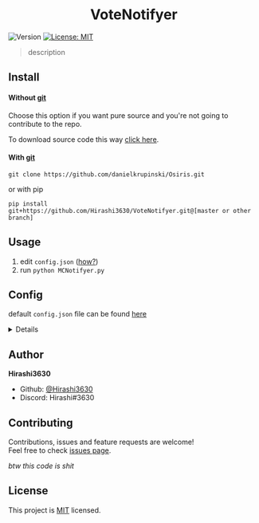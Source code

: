 <h1 align="center">VoteNotifyer</h1>
<p>
  <img alt="Version" src="https://img.shields.io/badge/version-0.0.1-blue.svg?cacheSeconds=2592000" />
  <a href="https://www.mit-license.org" target="_blank">
    <img alt="License: MIT" src="https://img.shields.io/badge/License-MIT-yellow.svg" />
  </a>
</p>

> description

## Install

#### Without [git](https://git-scm.com)

Choose this option if you want pure source and you're not going to contribute to the repo.

To download source code this way [click here](https://github.com/Hirashi3630/VoteNotifyer/archive/master.zip).

#### With [git](https://git-scm.com)

```shell script
git clone https://github.com/danielkrupinski/Osiris.git
```
or with pip
```shell script
pip install git+https://github.com/Hirashi3630/VoteNotifyer.git@[master or other branch]
```

## Usage

1. edit `config.json` ([how?](https://github.com/Hirashi3630/VoteNotifyer#config))
2. run `python MCNotifyer.py`

## Config

default `config.json` file can be found [here](https://raw.githubusercontent.com/Hirashi3630/VoteNotifyer/master/config.json)

<details>

* **"repeat-interval"** -  As soon as you can vote, the program will notify you every **X** second
    * type: `int`
    * default: `5` - it will notify you every fifth second
    * disabled: `-1`
* **"scraper-file"** - Name of scraper script file (without `.py`)
    * type: `string`
    * default: `czech-craft-eu` 
    * disabled: N/A
* **"scraper-file-par"** - Parameter for scraper file (currently used for server name)
    * type: `string`
    * default: `skymc` 
    * disabled: N/A
* **"sound-path"** - Path to sound file that will play if you can vote. [freesound.org](https://freesound.org/) is one of many good sites for sound effects. For example [this](https://freesound.org/people/morrisjm/sounds/268756/).
    * type: `string`
    * default: `sfx/notif01.wav` 
    * disabled: `-1`

</details>

## Author

**Hirashi3630**

* Github: [@Hirashi3630](https://github.com/Hirashi3630)
* Discord: Hirashi#3630

## Contributing

Contributions, issues and feature requests are welcome!<br />Feel free to check [issues page](https://github.com/Hirashi3630/VoteNotifyer/issues). 

_btw this code is shit_

## License

This project is [MIT](https://github.com/Hirashi3630/VoteNotifyer/blob/master/LICENSE) licensed.
